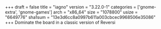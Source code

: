 +++
draft = false
title = "iagno"
version = "3.22.0-1"
categories = ['gnome-extra', 'gnome-games']
arch = "x86_64"
size = "1078800"
usize = "6649776"
sha1sum = "13e3d6cc8a0997b611a003cbcec9968506e35086"
+++
Dominate the board in a classic version of Reversi